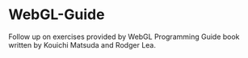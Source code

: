 # WebGL-Guide
Follow up on exercises provided by WebGL Programming Guide book written by Kouichi Matsuda and Rodger Lea.
